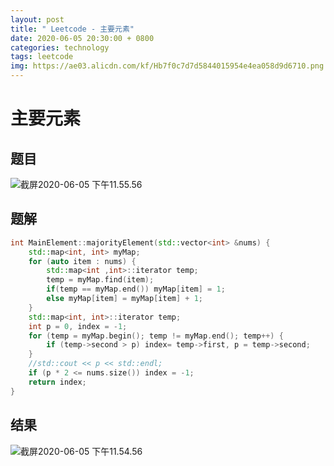 ```yaml
---
layout: post
title: " Leetcode - 主要元素"
date: 2020-06-05 20:30:00 + 0800
categories: technology
tags: leetcode
img: https://ae03.alicdn.com/kf/Hb7f0c7d7d5844015954e4ea058d9d6710.png
---
```



# 主要元素

## 题目

![截屏2020-06-05 下午11.55.56](https://tva1.sinaimg.cn/large/007S8ZIlly1gfhuqx2oufj310o0suwgz.jpg)

## 题解

```c++
int MainElement::majorityElement(std::vector<int> &nums) {
    std::map<int, int> myMap;
    for (auto item : nums) {
        std::map<int ,int>::iterator temp;
        temp = myMap.find(item);
        if(temp == myMap.end()) myMap[item] = 1;
        else myMap[item] = myMap[item] + 1;
    }
    std::map<int, int>::iterator temp;
    int p = 0, index = -1;
    for (temp = myMap.begin(); temp != myMap.end(); temp++) {
        if (temp->second > p) index= temp->first, p = temp->second;
    }
    //std::cout << p << std::endl;
    if (p * 2 <= nums.size()) index = -1;
    return index;
}
```



## 结果



![截屏2020-06-05 下午11.54.56](https://tva1.sinaimg.cn/large/007S8ZIlly1gfhupvkq9gj30z40au0ty.jpg)